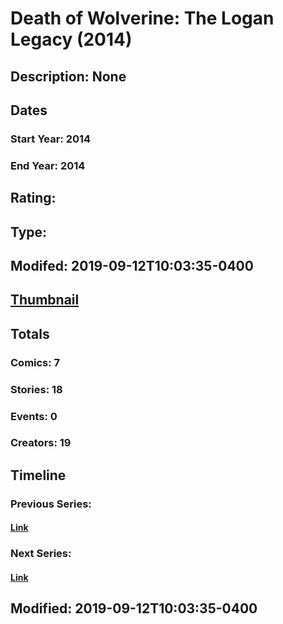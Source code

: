 # Death of Wolverine: The Logan Legacy (2014)
## Description: None
## Dates
### Start Year: 2014
### End Year: 2014
## Rating: 
## Type: 
## Modifed: 2019-09-12T10:03:35-0400
## [Thumbnail](http://i.annihil.us/u/prod/marvel/i/mg/9/f0/542eed71e57f6.jpg)
## Totals
### Comics: 7
### Stories: 18
### Events: 0
### Creators: 19
## Timeline
### Previous Series: 
#### [Link]()
### Next Series: 
#### [Link]()
## Modified: 2019-09-12T10:03:35-0400